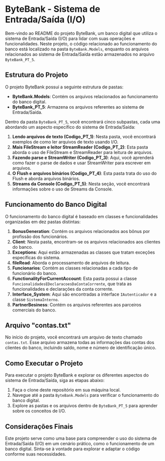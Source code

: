 # ByteBank - Sistema de Entrada/Saída (I/O)

Bem-vindo ao README do projeto ByteBank, um banco digital que utiliza o sistema de Entrada/Saída (I/O) para lidar com suas operações e funcionalidades. Neste projeto, o código relacionado ao funcionamento do banco está localizado na pasta `ByteBank.Models`, enquanto os arquivos relacionados ao sistema de Entrada/Saída estão armazenados no arquivo `ByteBank_PT_5`.

## Estrutura do Projeto

O projeto ByteBank possui a seguinte estrutura de pastas:

- **ByteBank.Models**: Contém os arquivos relacionados ao funcionamento do banco digital.
- **ByteBank_PT_5**: Armazena os arquivos referentes ao sistema de Entrada/Saída.

Dentro da pasta `ByteBank_PT_5`, você encontrará cinco subpastas, cada uma abordando um aspecto específico do sistema de Entrada/Saída:

1. **Lendo arquivos de texto (Codigo_PT_1)**: Nesta pasta, você encontrará exemplos de como ler arquivos de texto usando I/O.
2. **Mais FileStream e leitor StreamReader (Codigo_PT_2)**: Esta pasta aborda o uso de FileStream e StreamReader para leitura de arquivos.
3. **Fazendo parse e StreamWriter (Codigo_PT_3)**: Aqui, você aprenderá como fazer o parse de dados e usar StreamWriter para escrever em arquivos.
4. **O Flush e arquivos binários (Codigo_PT_4)**: Esta pasta trata do uso do Flush e aborda arquivos binários.
5. **Streams da Console (Codigo_PT_5)**: Nesta seção, você encontrará informações sobre o uso de Streams da Console.

## Funcionamento do Banco Digital

O funcionamento do banco digital é baseado em classes e funcionalidades organizadas em dez pastas distintas:

1. **BonusGeneration**: Contém os arquivos relacionados aos bônus por profissão dos funcionários.
2. **Client**: Nesta pasta, encontram-se os arquivos relacionados aos clientes do banco.
3. **Exceptions**: Aqui estão armazenadas as classes que tratam exceções específicas do sistema.
4. **fileRead**: Aborda o processamento de arquivos de leitura.
5. **Funcionarios**: Contém as classes relacionadas a cada tipo de funcionário do banco.
6. **FunctionalityForCurrentAccount**: Esta pasta possui a classe `FuncionalidadesEDeclaracoesDaContaCorrente`, que trata as funcionalidades e declarações da conta corrente.
7. **Interface_System**: Aqui são encontradas a interface `IAutenticador` e a classe `SistemaInterno`.
8. **PartnerBesiness**: Contém os arquivos referentes aos parceiros comerciais do banco.

## Arquivo "contas.txt"

No início do projeto, você encontrará um arquivo de texto chamado `contas.txt`. Esse arquivo armazena todas as informações das contas dos clientes do banco, incluindo saldo, nome e número de identificação único.

## Como Executar o Projeto

Para executar o projeto ByteBank e explorar os diferentes aspectos do sistema de Entrada/Saída, siga as etapas abaixo:

1. Faça o clone deste repositório em sua máquina local.
2. Navegue até a pasta `ByteBank.Models` para verificar o funcionamento do banco digital.
3. Explore as pastas e os arquivos dentro de `ByteBank_PT_5` para aprender sobre os conceitos de I/O.

## Considerações Finais

Este projeto serve como uma base para compreender o uso do sistema de Entrada/Saída (I/O) em um cenário prático, como o funcionamento de um banco digital. Sinta-se à vontade para explorar e adaptar o código conforme suas necessidades.
